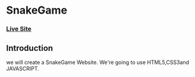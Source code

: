 # SnakeGame

### [Live Site](https://mahamudm90.github.io/SnakeGame/)

## Introduction
 we will create a SnakeGame Website. We're going to use HTML5,CSS3and JAVASCRIPT.


